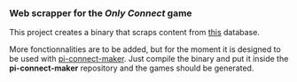 ### Web scrapper for the *Only Connect* game

This project creates a binary that scraps content from [this](https://ocdb.cc/)
database.

More fonctionnalities are to be added, but for the moment it is designed
to be used with [pi-connect-maker](https://github.com/krawthekrow/pi-connect-maker).
Just compile the binary and put it inside the **pi-connect-maker** 
repository and the games should be generated.